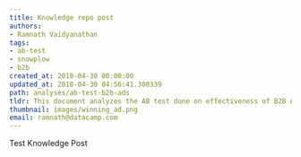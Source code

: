 ```yaml
---
title: Knowledge repo post
authors:
- Ramnath Vaidyanathan
tags:
- ab-test
- snowplow
- b2b
created_at: 2018-04-30 00:00:00
updated_at: 2018-04-30 04:56:41.300339
path: analyses/ab-test-b2b-ads
tldr: This document analyzes the AB test done on effectiveness of B2B Ads.
thumbnail: images/winning_ad.png
email: ramnath@datacamp.com
---
```


Test Knowledge Post
